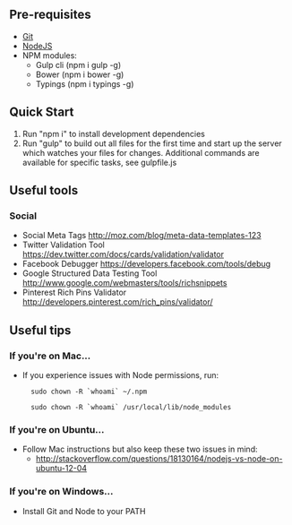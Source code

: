 ## Pre-requisites
* [Git](http://www.git-scm.org)
* [NodeJS](http://www.nodejs.org)
* NPM modules:  
	* Gulp cli (npm i gulp -g)
	* Bower (npm i bower -g)
	* Typings (npm i typings -g)

## Quick Start
1. Run "npm i" to install development dependencies
2. Run "gulp" to build out all files for the first time and start up the server which watches your files for changes. Additional commands are available for specific tasks, see gulpfile.js

## Useful tools
### Social
* Social Meta Tags http://moz.com/blog/meta-data-templates-123
* Twitter Validation Tool https://dev.twitter.com/docs/cards/validation/validator
* Facebook Debugger https://developers.facebook.com/tools/debug
* Google Structured Data Testing Tool http://www.google.com/webmasters/tools/richsnippets
* Pinterest Rich Pins Validator http://developers.pinterest.com/rich_pins/validator/

## Useful tips

### If you're on Mac...
* If you experience issues with Node permissions, run:

		sudo chown -R `whoami` ~/.npm

		sudo chown -R `whoami` /usr/local/lib/node_modules

### If you're on Ubuntu...
* Follow Mac instructions but also keep these two issues in mind:
	* 	http://stackoverflow.com/questions/18130164/nodejs-vs-node-on-ubuntu-12-04

### If you're on Windows...
* Install Git and Node to your PATH